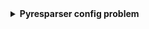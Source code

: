 <details>
  <summary><b>Pyresparser config problem</b></summary>
  <code>pyresparser</code> is a simple resume parser used for extracting information from resumes. pyresparser work with <code>spacy</code>. But now it don't work properly in <code>spacy latest version.</code> When we run pyresparser in latest version show show <code>config.cfg</code> to solve this problem create virtual environment problem.
  
<b>Virtual Environment Setupe and Package installation:</b>
  
  - First of all, we need to <code>create a folder</code> or <code>open previous project folder</code> to setup virtual environment.
  - From this folder open <code>cmd</code> then type below code then press enter
  
    <code>conda create --prefix ./env jupyter</code>
  - Now activate conda:
  After created in this folder we show a new folder <code>env</code> open this and copy this folder path
  
    <code>conda activate {"env folder location path of ./env"}</code>
  - Extract skills
  - Extract total experience
  - Extract college name
  - Extract degree
  - Extract designation
  - Extract company names
  
  
  
  - Extract name
  - Extract email
  - Extract mobile numbers
  - Extract skills
  - Extract total experience
  - Extract college name
  - Extract degree
  - Extract designation
  - Extract company names
  <b>Virtual Environment</b>
  - Item 2
    - Sub-item 1
    - Sub-item 2
  - Item 3
  
 <code>word</code>
  
</details>

